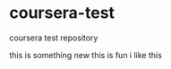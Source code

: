 # coursera-test
coursera test repository
<head> this is something </head> 
new
this is fun i like this 
